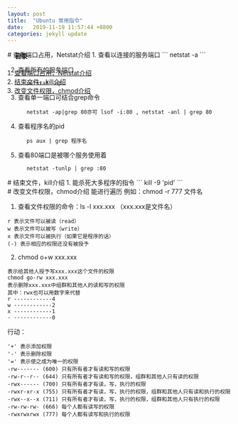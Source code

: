 ```yaml
---
layout: post
title:  "Ubuntu 常用指令"
date:   2019-11-19 11:57:44 +0800
categories: jekyll update
---
```

<div style="z-index:999;display: block; position: fixed; left: 220px; top: 150px;">
  <div class="content">
  <div><h4 style="margin-left:25px">目录</h4></div>
  <ol>
  <li>
  <a href="#a1">查看端口占用，Netstat介绍</a><br/>
  </li>
  <li>
  <a href="#a2">结束文件，kill介绍</a><br/>
  </li>
  <li>
  <a href="#a3">改变文件权限，chmod介绍</a><br/>
  </li>
  </ol>
  </div>
</div>

<div id="a1"></div>
# 查看端口占用，Netstat介绍    
 1. 查看以连接的服务端口  
```
       netstat -a  
```

 2. 查看所有的服务端口  
```
      netstat -ap  
```

 3. 查看单一端口可结合grep命令  
```
      netstat -ap|grep 80亦可 lsof -i:80 , netstat -anl | grep 80
```

 4. 查看程序名的pid  
```
      ps aux | grep 程序名
```

 5. 查看80端口是被哪个服务使用着  
```
      netstat -tunlp | grep :80  
```

<div id="a2"></div>
# 结束文件，kill介绍    
 1. 能杀死大多程序的指令  
```
    kill -9 'pid'
```

<div id="a3"></div>
# 改变文件权限，chmod介绍  
能进行遍历 例如：chmod -r 777 文件名

1. 查看文件权限的命令：ls -l xxx.xxx （xxx.xxx是文件名）  
```
r 表示文件可以被读（read）  
w 表示文件可以被写（write）  
x 表示文件可以被执行（如果它是程序的话）  
(-) 表示相应的权限还没有被授予  
```

2. chmod o+w xxx.xxx
```
表示给其他人授予写xxx.xxx这个文件的权限  
chmod go-rw xxx.xxx  
表示删除xxx.xxx中组群和其他人的读和写的权限  
其中：rwx也可以用数字来代替  
r ------------4  
w ------------2  
x ------------1  
- ------------0  
```
行动：  
```
'+' 表示添加权限  
'-' 表示删除权限  
'=' 表示使之成为唯一的权限  
-rw------- (600) 只有所有者才有读和写的权限  
-rw-r--r-- (644) 只有所有者才有读和写的权限，组群和其他人只有读的权限  
-rwx------ (700) 只有所有者才有读，写，执行的权限  
-rwxr-xr-x (755) 只有所有者才有读，写，执行的权限，组群和其他人只有读和执行的权限  
-rwx--x--x (711) 只有所有者才有读，写，执行的权限，组群和其他人只有执行的权限  
-rw-rw-rw- (666) 每个人都有读写的权限  
-rwxrwxrwx (777) 每个人都有读写和执行的权限  
```

